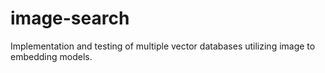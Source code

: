 # image-search

Implementation and testing of multiple vector databases utilizing image to embedding models.
